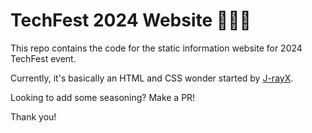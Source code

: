 # TechFest 2024 Website 🎉🎉🎉

This repo contains the code for the static information website for 2024 TechFest event.

Currently, it's basically an HTML and CSS wonder started by [J-rayX](https://github.com/j-rayx).

Looking to add some seasoning? Make a PR!

Thank you!
